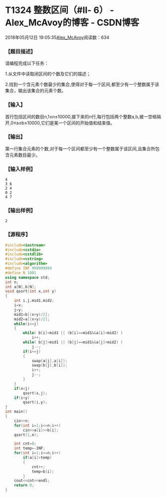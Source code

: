 # T1324	整数区间（#Ⅱ- 6） - Alex_McAvoy的博客 - CSDN博客





2018年05月12日 19:05:35[Alex_McAvoy](https://me.csdn.net/u011815404)阅读数：634








### 【题目描述】



请编程完成以下任务：

1.从文件中读取闭区间的个数及它们的描述；

2.找到一个含元素个数最少的集合,使得对于每一个区间,都至少有一个整数属于该集合，输出该集合的元素个数。

### 【输入】

首行包括区间的数目n,1≤n≤10000,接下来的n行,每行包括两个整数a,b,被一空格隔开,0≤a≤b≤10000,它们是某一个区间的开始值和结束值。



### 【输出】

第一行集合元素的个数,对于每一个区间都至少有一个整数属于该区间,且集合所包含元素数目最少。

### 【输入样例】

```
4
3 6
2 4
0 2
4 7
```

### 【输出样例】
`2`
### 【源程序】

```cpp
#include<iostream>
#include<cstdio>
#include<cstdlib>
#include<cstring>
#include<algorithm>
#define INF 999999999
#define N 1001
using namespace std;
int n;
int a[N],b[N];
void qsort(int x,int y)
{
    int i,j,mid1,mid2;
    i=x;
    j=y;
    mid1=b[(x+y)/2];
    mid2=a[(x+y)/2];
    while(i<=j)
    {
        while( b[i]<mid1 || (b[i]==mid1&&a[i]<mid2) )
            i++;
        while( b[j]>mid1 || (b[j]==mid1&&a[j]>mid2) )
            j--;
        if(i<=j)
        {
            swap(a[j],a[i]);
            swap(b[j],b[i]);
            i++;
            j--;
        }
    }
    if(x<j)
        qsort(x,j);
    if(i<y)
        qsort(i,y);
}
int main()
{
    cin>>n;
    for(int i=1;i<=n;i++)
        cin>>a[i]>>b[i];
    qsort(1,n);

    int cnt=0;
    int temp=-INF;
    for(int i=1;i<=n;i++)
        if(a[i]>temp)
        {
            cnt++;
            temp=b[i];
        }
    cout<<cnt<<endl;
    return 0;
}
```




